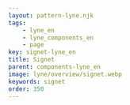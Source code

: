 ```yaml
---
layout: pattern-lyne.njk
tags: 
    - lyne_en
    - lyne_components_en
    - page
key: signet-lyne_en
title: Signet
parent: components-lyne_en
image: lyne/overview/signet.webp
keywords: signet
order: 350
---
```

